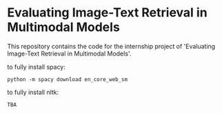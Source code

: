 # Evaluating Image-Text Retrieval in Multimodal Models

This repository contains the code for the internship project of 'Evaluating Image-Text Retrieval in Multimodal Models'.


to fully install spacy: 
```angular2html
python -m spacy download en_core_web_sm
```


to fully install nltk: 
```angular2html
TBA
```
